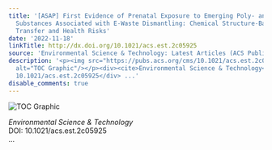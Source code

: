```yaml
---
title: '[ASAP] First Evidence of Prenatal Exposure to Emerging Poly- and Perfluoroalkyl
  Substances Associated with E‑Waste Dismantling: Chemical Structure-Based Placental
  Transfer and Health Risks'
date: '2022-11-18'
linkTitle: http://dx.doi.org/10.1021/acs.est.2c05925
source: 'Environmental Science & Technology: Latest Articles (ACS Publications)'
description: '<p><img src="https://pubs.acs.org/cms/10.1021/acs.est.2c05925/asset/images/medium/es2c05925_0005.gif"
  alt="TOC Graphic"/></p><div><cite>Environmental Science & Technology</cite></div><div>DOI:
  10.1021/acs.est.2c05925</div> ...'
disable_comments: true
---
```

<p><img src="https://pubs.acs.org/cms/10.1021/acs.est.2c05925/asset/images/medium/es2c05925_0005.gif" alt="TOC Graphic"/></p><div><cite>Environmental Science & Technology</cite></div><div>DOI: 10.1021/acs.est.2c05925</div> ...